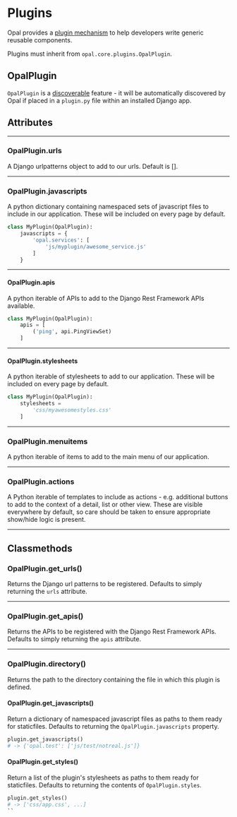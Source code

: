 # Plugins

Opal provides a [plugin mechanism](../guides/plugins.md) to help developers write
generic reusable components.

Plugins must inherit from `opal.core.plugins.OpalPlugin`.

## OpalPlugin

`OpalPlugin` is a [discoverable](../guides/discoverable.md) feature - it will be
automatically discovered by Opal if placed in a `plugin.py` file within an
installed Django app.

## Attributes

- - -

### OpalPlugin.urls

A Django urlpatterns object to add to our urls. Default is [].

- - -

### OpalPlugin.javascripts

A python dictionary containing namespaced sets of javascript files to include in our
application. These will be included on every page by default.

```python
class MyPlugin(OpalPlugin):
    javascripts = {
        'opal.services': [
            'js/myplugin/awesome_service.js'
        ]
    }
```

- - -

#### OpalPlugin.apis

A python iterable of APIs to add to the Django Rest Framework APIs available.

```python
class MyPlugin(OpalPlugin):
    apis = [
        ('ping', api.PingViewSet)
    ]
```

- - -

#### OpalPlugin.stylesheets

A python iterable of stylesheets to add to our application. These will be included on every
page by default.


```python
class MyPlugin(OpalPlugin):
    stylesheets =
        'css/myawesomestyles.css'
    ]
```

- - -

### OpalPlugin.menuitems

A python iterable of items to add to the main menu of our application.

- - -

### OpalPlugin.actions

A Python iterable of templates to include as actions - e.g. additional buttons to add to the
context of a detail, list or other view. These are visible everywhere by default, so care should
be taken to ensure appropriate show/hide logic is present.

- - -

## Classmethods

### OpalPlugin.get_urls()

Returns the Django url patterns to be registered. Defaults to simply returning the `urls`
attribute.

- - -

### OpalPlugin.get_apis()

Returns the APIs to be registered with the Django Rest Framework APIs. Defaults to simply
returning the `apis` attribute.

- - -

### OpalPlugin.directory()

Returns the path to the directory containing the file in which this plugin is defined.

#### OpalPlugin.get_javascripts()

Return a dictionary of namespaced javascript files as paths to them ready for staticfiles.
Defaults to returning the `OpalPlugin.javascripts` property.

```python
plugin.get_javascripts()
# -> {'opal.test': ['js/test/notreal.js']}
```

#### OpalPlugin.get_styles()

Return a list of the plugin's stylesheets as paths to them ready for staticfiles.
Defaults to returning the contents of `OpalPlugin.styles`.

```python
plugin.get_styles()
# -> ['css/app.css', ...]
``
